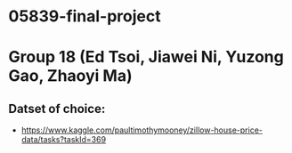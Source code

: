 # 05839-final-project
# Group 18 (Ed Tsoi, Jiawei Ni, Yuzong Gao, Zhaoyi Ma)

## Datset of choice:
- https://www.kaggle.com/paultimothymooney/zillow-house-price-data/tasks?taskId=369



